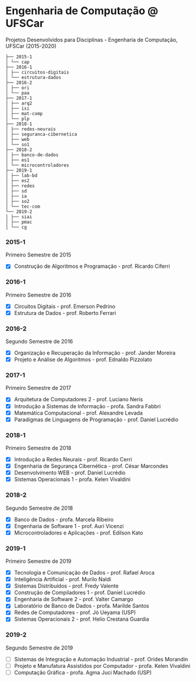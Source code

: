 # Engenharia de Computação @ UFSCar
Projetos Desenvolvidos para Disciplinas - Engenharia de Computação, UFSCar (2015-2020)

```
├── 2015-1
│ └── cap
├── 2016-1
│ ├── circuitos-digitais
│ └── estrutura-dados
├── 2016-2
│ ├── ori
│ └── paa
├── 2017-1
│ ├── arq2 
│ ├── isi
│ ├── mat-comp
│ └── plp
├── 2018-1
│ ├── redes-neurais
│ ├── seguranca-cibernetica
│ ├── web
│ └── so1
├── 2018-2
│ ├── banco-de-dados 
│ ├── es1
│ └── microcontroladores
├── 2019-1
│ ├── lab-bd 
│ ├── es2
│ ├── redes
│ ├── sd
│ ├── ia
│ ├── so2
│ └── tec-com
└── 2019-2
│ ├── siai 
│ ├── pmac
│ └── cg

```
### 2015-1
Primeiro Semestre de 2015
- [x] Construção de Algoritmos e Programação - prof. Ricardo Ciferri

### 2016-1
Primeiro Semestre de 2016
- [x] Circuitos Digitais - prof. Emerson Pedrino
- [x] Estrutura de Dados - prof. Roberto Ferrari

### 2016-2
Segundo Semestre de 2016
- [x] Organização e Recuperação da Informação - prof. Jander Moreira
- [x] Projeto e Análise de Algoritmos - prof. Ednaldo Pizzolato

### 2017-1
Primeiro Semestre de 2017
- [x] Arquitetura de Computadores 2 - prof. Luciano Neris
- [x] Introdução a Sistemas de Informação - profa. Sandra Fabbri
- [x] Matemática Computacional - prof. Alexandre Levada
- [x] Paradigmas de Linguagens de Programação - prof. Daniel Lucrédio

### 2018-1
Primeiro Semestre de 2018
- [x] Introdução a Redes Neurais - prof. Ricardo Cerri
- [x] Engenharia de Segurança Cibernética - prof. César Marcondes
- [x] Desenvolvimento WEB - prof. Daniel Lucrédio
- [x] Sistemas Operacionais 1 - profa. Kelen Vivaldini

### 2018-2
Segundo Semestre de 2018
- [x] Banco de Dados - profa. Marcela Ribeiro
- [x] Engenharia de Software 1 - prof. Auri Vicenzi
- [x] Microcontroladores e Aplicações - prof. Edilson Kato

### 2019-1
Primeiro Semestre de 2019
- [x] Tecnologia e Comunicação de Dados - prof. Rafael Aroca
- [X] Inteligência Artificial - prof. Murilo Naldi
- [x] Sistemas Distribuídos - prof. Fredy Valente
- [x] Construção de Compiladores 1 - prof. Daniel Lucrédio
- [x] Engenharia de Software 2 - prof. Valter Camargo
- [x] Laboratório de Banco de Dados - profa. Marilde Santos 
- [x] Redes de Computadores - prof. Jó Ueyama (USP) 
- [x] Sistemas Operacionais 2 - prof. Helio Crestana Guardia

### 2019-2
Segundo Semestre de 2019
- [ ] Sistemas de Integração e Automação Industrial - prof. Orides Morandin
- [ ] Projeto e Manufatura Assistidos por Computador - profa. Kelen Vivaldini
- [ ] Computação Gráfica - profa. Agma Juci Machado (USP)
